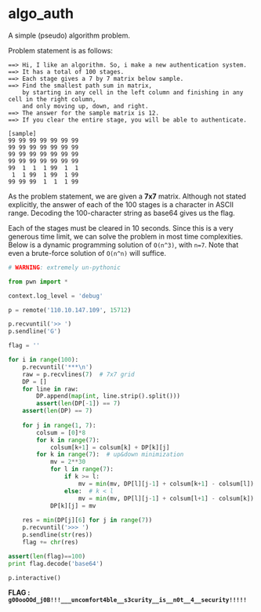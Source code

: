 algo_auth
=============

A simple (pseudo) algorithm problem.

Problem statement is as follows:
```
==> Hi, I like an algorithm. So, i make a new authentication system.
==> It has a total of 100 stages.
==> Each stage gives a 7 by 7 matrix below sample.
==> Find the smallest path sum in matrix, 
    by starting in any cell in the left column and finishing in any cell in the right column,
    and only moving up, down, and right.
==> The answer for the sample matrix is 12.
==> If you clear the entire stage, you will be able to authenticate.

[sample]
99 99 99 99 99 99 99
99 99 99 99 99 99 99
99 99 99 99 99 99 99
99 99 99 99 99 99 99
99  1  1  1 99  1  1
 1  1 99  1 99  1 99
99 99 99  1  1  1 99
```

As the problem statement, we are given a **7x7** matrix. Although not stated explicitly, the answer of each of the 100 stages is a character in ASCII range. Decoding the 100-character string as base64 gives us the flag.

Each of the stages must be cleared in 10 seconds. Since this is a very generous time limit, we can solve the problem in most time complexities. Below is a dynamic programming solution of `O(n^3)`, with `n=7`. Note that even a brute-force solution of `O(n^n)` will suffice.

```python
# WARNING: extremely un-pythonic

from pwn import *

context.log_level = 'debug'

p = remote('110.10.147.109', 15712)

p.recvuntil('>> ')
p.sendline('G')

flag = ''

for i in range(100):
    p.recvuntil('***\n')
    raw = p.recvlines(7)  # 7x7 grid
    DP = []
    for line in raw:
        DP.append(map(int, line.strip().split()))
        assert(len(DP[-1]) == 7)
    assert(len(DP) == 7)
    
    for j in range(1, 7):
        colsum = [0]*8
        for k in range(7):
            colsum[k+1] = colsum[k] + DP[k][j]
        for k in range(7):  # up&down minimization
            mv = 2**30
            for l in range(7):
                if k >= l:
                    mv = min(mv, DP[l][j-1] + colsum[k+1] - colsum[l])
                else:  # k < l
                    mv = min(mv, DP[l][j-1] + colsum[l+1] - colsum[k])
            DP[k][j] = mv
    
    res = min(DP[j][6] for j in range(7))
    p.recvuntil('>>> ')
    p.sendline(str(res))
    flag += chr(res)

assert(len(flag)==100)
print flag.decode('base64')

p.interactive()

```

**FLAG : `g00ooOOd_j0B!!!___uncomfort4ble__s3curity__is__n0t__4__security!!!!!`**